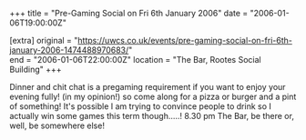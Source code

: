 +++
title = "Pre-Gaming Social on Fri 6th January 2006"
date = "2006-01-06T19:00:00Z"

[extra]
original = "https://uwcs.co.uk/events/pre-gaming-social-on-fri-6th-january-2006-1474488970683/"    
end = "2006-01-06T22:00:00Z"
location = "The Bar, Rootes Social Building"
+++

Dinner and chit chat is a pregaming requirement if you want to enjoy your evening fully\! (in my opinion\!) so come along for a pizza or burger and a pint of something\! It's possible I am trying to convince people to drink so I actually win some games this term though.....\! 8.30 pm The Bar, be there or, well, be somewhere else\!

